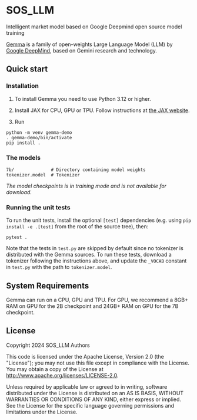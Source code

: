 # SOS_LLM

Intelligent market model based on Google Deepmind open source model training

[Gemma](https://ai.google.dev/gemma) is a family of open-weights Large Language
Model (LLM) by [Google DeepMind](https://deepmind.google/), based on Gemini
research and technology.

## Quick start

### Installation

1. To install Gemma you need to use Python 3.12 or higher.

2. Install JAX for CPU, GPU or TPU. Follow instructions at
    [the JAX website](https://jax.readthedocs.io/en/latest/installation.html).

3. Run

```shell
python -m venv gemma-demo
. gemma-demo/bin/activate
pip install .
```

### The models

```
7b/              # Directory containing model weights
tokenizer.model  # Tokenizer
```

*The model checkpoints is in training mode and is not available for download.*

### Running the unit tests

To run the unit tests, install the optional `[test]` dependencies (e.g. using
`pip install -e .[test]` from the root of the source tree), then:

```
pytest .
```

Note that the tests in `test.py` are skipped by default since no
tokenizer is distributed with the Gemma sources. To run these tests, download a
tokenizer following the instructions above, and update the `_VOCAB` constant in
`test.py` with the path to `tokenizer.model`.

## System Requirements

Gemma can run on a CPU, GPU and TPU. For GPU, we recommend a 8GB+ RAM on GPU for
the 2B checkpoint and 24GB+ RAM on GPU for the 7B checkpoint.

## License

Copyright 2024 SOS_LLM Authors

This code is licensed under the Apache License, Version 2.0 (the \"License\");
you may not use this file except in compliance with the License. You may obtain
a copy of the License at <http://www.apache.org/licenses/LICENSE-2.0>.

Unless required by applicable law or agreed to in writing, software distributed
under the License is distributed on an AS IS BASIS, WITHOUT WARRANTIES OR
CONDITIONS OF ANY KIND, either express or implied. See the License for the
specific language governing permissions and limitations under the License.

